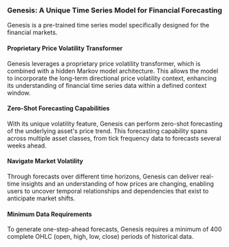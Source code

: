 ### Genesis: A Unique Time Series Model for Financial Forecasting

Genesis is a pre-trained time series model specifically designed for the financial markets. 

#### Proprietary Price Volatility Transformer
Genesis leverages a proprietary price volatility transformer, which is combined with a hidden Markov model architecture. This allows the model to incorporate the long-term directional price volatility context, enhancing its understanding of financial time series data within a defined context window.

#### Zero-Shot Forecasting Capabilities
With its unique volatility feature, Genesis can perform zero-shot forecasting of the underlying asset's price trend. This forecasting capability spans across multiple asset classes, from tick frequency data to forecasts several weeks ahead.

#### Navigate Market Volatility 

Through forecasts over different time horizons, Genesis can deliver real-time insights and an understanding of how prices are changing, enabling users to uncover temporal relationships and dependencies that exist to anticipate market shifts. 

#### Minimum Data Requirements
To generate one-step-ahead forecasts, Genesis requires a minimum of 400 complete OHLC (open, high, low, close) periods of historical data. 

